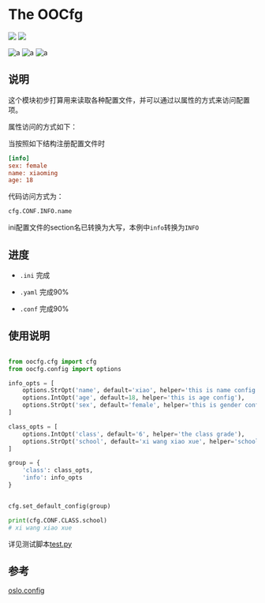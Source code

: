# The OOCfg 
![](https://img.shields.io/static/v1?label=整体进度&message=60%&color=blue)
![](https://img.shields.io/static/v1?label=license&message=MIT&color=blue)


![a](https://img.shields.io/static/v1?label=ini&message=support&color=succes)
![a](https://img.shields.io/static/v1?label=yaml&message=support&color=success)
![a](https://img.shields.io/static/v1?label=conf&message=support&color=success)

## 说明

这个模块初步打算用来读取各种配置文件，并可以通过以属性的方式来访问配置项。

属性访问的方式如下：

当按照如下结构注册配置文件时
```ini
[info]
sex: female
name: xiaoming
age: 18
```

代码访问方式为：

```python
cfg.CONF.INFO.name
```

ini配置文件的section名已转换为大写，本例中`info`转换为`INFO`



## 进度

- `.ini` 完成

- `.yaml` 完成90%

- `.conf` 完成90%


## 使用说明

```python

from oocfg.cfg import cfg
from oocfg.config import options

info_opts = [
    options.StrOpt('name', default='xiao', helper='this is name config'),
    options.IntOpt('age', default=18, helper='this is age config'),
    options.StrOpt('sex', default='female', helper='this is gender config', choices=['female', 'male'])
]

class_opts = [
    options.IntOpt('class', default='6', helper='the class grade'),
    options.StrOpt('school', default='xi wang xiao xue', helper='school name')
]

group = {
    'class': class_opts,
    'info': info_opts
}


cfg.set_default_config(group)

print(cfg.CONF.CLASS.school)
# xi wang xiao xue

```

详见测试脚本[test.py](./test.py)

## 参考

[oslo.config](https://github.com/openstack/oslo.config)